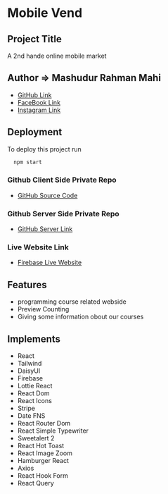 # Mobile Vend

## Project Title

A 2nd hande online mobile market

## Author => Mashudur Rahman Mahi

- [GitHub Link](https://github.com/Mashud05052001)
- [FaceBook Link](https://www.facebook.com/profile.php?id=100011564174412)
- [Instagram Link](https://www.instagram.com/m_r_mahi_05_/)

## Deployment

To deploy this project run

```bash
  npm start
```

### Github Client Side Private Repo
- [GitHub Source Code](https://github.com/programming-hero-web-course-4/b612-used-products-resale-clients-side-Mashud05052001)

### Github Server Side Private Repo
- [GitHub Server Link](https://github.com/programming-hero-web-course-4/b612-used-products-resale-server-side-Mashud05052001)

### Live Website Link
- [Firebase Live Website](https://mobile-vend-d2cd3.web.app/)
## Features

- programming course related webside
- Preview Counting
- Giving some information obout our courses

## Implements

- React
- Tailwind
- DaisyUI
- Firebase
- Lottie React
- React Dom
- React Icons
- Stripe
- Date FNS
- React Router Dom
- React Simple Typewriter
- Sweetalert 2
- React Hot Toast
- React Image Zoom
- Hamburger React
- Axios
- React Hook Form
- React Query